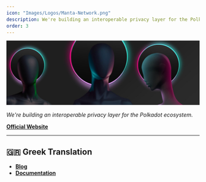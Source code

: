 ```yaml
---
icon: "Images/Logos/Manta-Network.png"
description: We're building an interoperable privacy layer for the Polkadot ecosystem.
order: 3
---
```


![](../Images/Covers/Manta-Network.png)

_We're building an interoperable privacy layer for the Polkadot ecosystem._

[**Official Website**](https://manta.network/)

---

## 🇬🇷 Greek Translation

- [**Blog**](https://mantanetworkgr.substack.com/)
- [**Documentation**](https://mantanetworkgr.gitbook.io/greek/)
